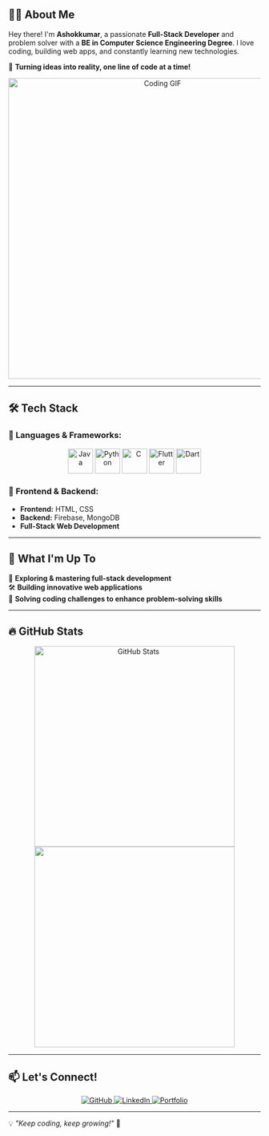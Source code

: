 ## 👨‍💻 About Me
Hey there! I'm **Ashokkumar**, a passionate **Full-Stack Developer** and problem solver with a **BE in Computer Science Engineering Degree**. I love coding, building web apps, and constantly learning new technologies.

📌 **Turning ideas into reality, one line of code at a time!**
<p align="center">
  <img src="https://media.giphy.com/media/qgQUggAC3Pfv687qPC/giphy.gif" width="600" alt="Coding GIF">
</p>

---

## 🛠️ Tech Stack
### 🚀 Languages & Frameworks:
<p align="center">
  <img src="https://cdn.jsdelivr.net/gh/devicons/devicon/icons/java/java-original.svg" alt="Java" width="50" height="50"/>
  <img src="https://cdn.jsdelivr.net/gh/devicons/devicon/icons/python/python-original.svg" alt="Python" width="50" height="50"/>
  <img src="https://cdn.jsdelivr.net/gh/devicons/devicon/icons/c/c-original.svg" alt="C" width="50" height="50"/>
  <img src="https://cdn.jsdelivr.net/gh/devicons/devicon/icons/flutter/flutter-original.svg" alt="Flutter" width="50" height="50"/>
  <img src="https://cdn.jsdelivr.net/gh/devicons/devicon/icons/dart/dart-original.svg" alt="Dart" width="50" height="50"/>
</p>

### 🎨 Frontend & Backend:
- **Frontend:** HTML, CSS  
- **Backend:** Firebase, MongoDB  
- **Full-Stack Web Development**

---

## 🌱 What I'm Up To
🚀 **Exploring & mastering full-stack development**  
🛠️ **Building innovative web applications**  
🎯 **Solving coding challenges to enhance problem-solving skills**

---

## 🔥 GitHub Stats
<p align="center">
  <img src="https://github-readme-stats.vercel.app/api?username=Ashokkumar-o-o&show_icons=true&theme=radical" alt="GitHub Stats" width="400">
  <img src="https://github-readme-streak-stats.herokuapp.com/?user=Ashokkumar-o-o&theme=radical" width="400">
</p>

---

## 📫 Let's Connect!
<p align="center">
  <a href="https://github.com/Ashokkumar-o-o" target="_blank">
    <img src="https://img.shields.io/badge/GitHub-%23121011.svg?&style=for-the-badge&logo=github&logoColor=white" alt="GitHub"/>
  </a>
  <a href="https://www.linkedin.com/in/ashokkumar-o-o/" target="_blank">
    <img src="https://img.shields.io/badge/LinkedIn-%230077B5.svg?&style=for-the-badge&logo=linkedin&logoColor=white" alt="LinkedIn"/>
  </a>
  <a href="https://your-portfolio-link.com" target="_blank">
    <img src="https://img.shields.io/badge/Portfolio-%23ff9800.svg?&style=for-the-badge&logo=firefox&logoColor=white" alt="Portfolio"/>
  </a>
</p>

---

💡 *"Keep coding, keep growing!"* 🚀
<!---
Ashokkumar-o-o/Ashokkumar-o-o is a ✨ special ✨ repository because its `README.md` (this file) appears on your GitHub profile.
You can click the Preview link to take a look at your changes.
--->
